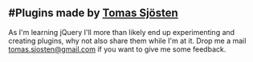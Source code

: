 #Plugins made by [Tomas Sjösten](http://tomassjosten.se)
-----------------------------

As I'm learning jQuery I'll more than likely end up experimenting and creating plugins, why not also share them while I'm at it.
Drop me a mail tomas.sjosten@gmail.com if you want to give me some feedback.